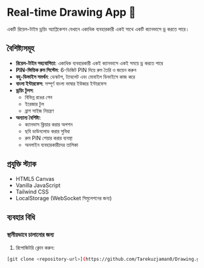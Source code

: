 # Real-time Drawing App 🎨

একটি রিয়েল-টাইম ড্রয়িং অ্যাপ্লিকেশন যেখানে একাধিক ব্যবহারকারী একই সাথে একটি ক্যানভাসে ড্র করতে পারে।

## বৈশিষ্ট্যসমূহ

- **রিয়েল-টাইম সহযোগিতা**: একাধিক ব্যবহারকারী একই ক্যানভাসে একই সময়ে ড্র করতে পারে
- **PIN-ভিত্তিক রুম সিস্টেম**: 6-ডিজিট PIN দিয়ে রুম তৈরি ও জয়েন করুন
- **বহু-ডিভাইস সমর্থন**: ডেস্কটপ, ট্যাবলেট এবং মোবাইল ডিভাইসে কাজ করে
- **বাংলা ইন্টারফেস**: সম্পূর্ণ বাংলা ভাষার ইউজার ইন্টারফেস
- **ড্রয়িং টুলস**: 
  - বিভিন্ন রঙের পেন
  - ইরেজার টুল
  - ব্রাশ সাইজ নিয়ন্ত্রণ
- **অন্যান্য বৈশিষ্ট্য**:
  - ক্যানভাস ক্লিয়ার করার অপশন
  - ছবি ডাউনলোড করার সুবিধা
  - রুম PIN শেয়ার করার ব্যবস্থা
  - অনলাইন ব্যবহারকারীদের তালিকা

## প্রযুক্তি স্ট্যাক

- HTML5 Canvas
- Vanilla JavaScript
- Tailwind CSS
- LocalStorage (WebSocket সিমুলেশনের জন্য)

## ব্যবহার বিধি

### স্থানীয়ভাবে চালানোর জন্য

1. রিপোজিটরি ক্লোন করুন:
```bash
[git clone <repository-url>](https://github.com/Tarekuzjaman0/Drawing.git)
